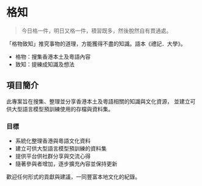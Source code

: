 # 格知

> 今日格一件，明日又格一件，積習既多，然後脫然自有貫通處。

「格物致知」推究事物的道理，方能獲得不盡的知識。語本《禮記．大學》。

- 格物：搜集香港本土及粵語內容
- 致知：提練成知識及想法

## 項目簡介

此專案旨在搜集、整理並分享香港本土及粵語相關的知識與文化資源，
並建立可供大型語言模型預訓練使用的存檔與資料集。

### 目標

- 系統化整理香港與粵語文化資料
- 建立可供大型語言模型預訓練的資料集
- 提供平台供社群分享與交流心得
- 隨著參與者增加，逐步擴充內容並保持更新

歡迎任何形式的貢獻與建議，一同豐富本地文化的紀錄。
